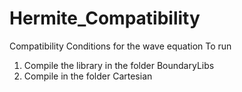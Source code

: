 # Hermite_Compatibility
Compatibility Conditions for the wave equation
To run 
1) Compile the library in the folder BoundaryLibs
2) Compile in the folder Cartesian

